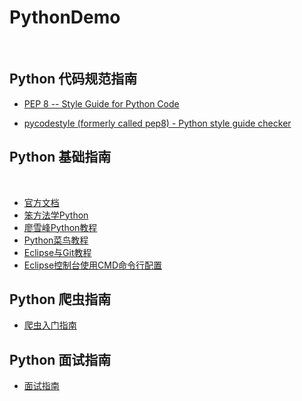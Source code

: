 # PythonDemo
 
## Python 代码规范指南
* [PEP 8 -- Style Guide for Python Code](https://www.python.org/dev/peps/pep-0008/)  

* [pycodestyle (formerly called pep8) - Python style guide checker](https://github.com/PyCQA/pycodestyle) 
 
## Python 基础指南
 
* [官方文档](https://docs.python.org/3/)
* [笨方法学Python](https://wizardforcel.gitbooks.io/lpthw/content/5.html)
* [廖雪峰Python教程](http://www.liaoxuefeng.com/wiki/0014316089557264a6b348958f449949df42a6d3a2e542c000)
* [Python菜鸟教程](http://www.runoob.com/python3/python3-tutorial.html)
* [Eclipse与Git教程](http://blog.csdn.net/u014079773/article/details/51595127) 
* [Eclipse控制台使用CMD命令行配置](http://blog.csdn.net/xyb890826/article/details/41965935)


## Python 爬虫指南
* [爬虫入门指南](http://cuiqingcai.com/1052.html)  

## Python 面试指南
* [面试指南](http://dongwm.com/archives/liao-liao-pythonmian-shi-zhe-jian-shi-er/)

 
